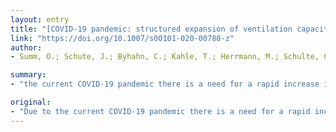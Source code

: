 ```yaml
---
layout: entry
title: "[COVID-19 pandemic: structured expansion of ventilation capacities using home respirators]"
link: "https://doi.org/10.1007/s00101-020-00780-z"
author:
- Summ, O.; Schute, J.; Byhahn, C.; Kahle, T.; Herrmann, M.; Schulte, C.; Bergold, M. N.; Gross, M.

summary:
- "the current COVID-19 pandemic there is a need for a rapid increase in intensive care and ventilation capacities. Home respirators are turbine respirators, so they can be operated without high-pressure oxygen connections. Respiratory therapists can independently use home ventilation respirators for weaning in the intensive care unit. This means that intensive care respirators can be available again more quickly. The oldenburg University are currently being trained in operating home respirators to provide basic support in the hospital if necessary. Many patients requiring mechanical ventilation is currently not foreseeable. There is need for an increase in ventilation and intensive care."

original:
- "Due to the current COVID-19 pandemic there is a need for a rapid increase in intensive care and ventilation capacities. Delivery times for additional intensive care respirators are currently not foreseeable. An option to increase ventilation capacities not only for COVID-19, but for all patients requiring mechanical ventilation is to use home respirators. Home respirators are turbine respirators, so they can usually be operated without high-pressure oxygen connections and can therefore also be used in areas outside the classical intensive care medical infrastructure. Due to their limited technical features, home respirators are not suitable for the treatment of severely affected patients but can be used for weaning after respiratory improvement, which means that intensive care respirators are available again more quickly. Respiratory therapists are specially trained nurses or therapists in the field of out of hospital ventilation and can independently use home ventilation respirators, for example for weaning in the intensive care unit. Thus, they relieve intensive care nursing staff in the pandemic. Due to the COVID-19 pandemic medical students from the Oldenburg University are currently being trained in operating home respirators to provide basic support in the hospital if necessary."
---
```


